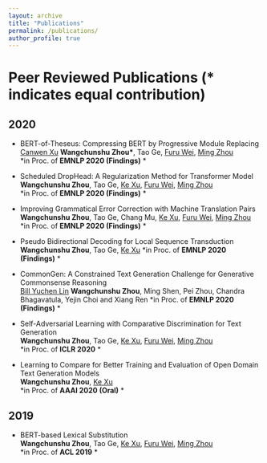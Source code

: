 ```yaml
---
layout: archive
title: "Publications"
permalink: /publications/
author_profile: true
---
```


# Peer Reviewed Publications (* indicates equal contribution)

## 2020

* BERT-of-Theseus: Compressing BERT by Progressive Module Replacing
  [Canwen Xu](https://www.canwenxu.net/) **Wangchunshu Zhou\***, Tao Ge, [Furu Wei](http://mindio.org/), [Ming Zhou](https://www.microsoft.com/en-us/research/people/mingzhou/)  
  *in Proc. of **EMNLP 2020 (Findings)** *

* Scheduled DropHead: A Regularization Method for Transformer Model
  **Wangchunshu Zhou**, Tao Ge, [Ke Xu](http://sites.nlsde.buaa.edu.cn/~kexu/), [Furu Wei](http://mindio.org/), [Ming Zhou](https://www.microsoft.com/en-us/research/people/mingzhou/)  
  *in Proc. of **EMNLP 2020 (Findings)** *

* Improving Grammatical Error Correction with Machine Translation Pairs
  **Wangchunshu Zhou**, Tao Ge, Chang Mu, [Ke Xu](http://sites.nlsde.buaa.edu.cn/~kexu/), [Furu Wei](http://mindio.org/), [Ming Zhou](https://www.microsoft.com/en-us/research/people/mingzhou/)  
  *in Proc. of **EMNLP 2020 (Findings)** *

* Pseudo Bidirectional Decoding for Local Sequence Transduction
  **Wangchunshu Zhou**, Tao Ge, [Ke Xu](http://sites.nlsde.buaa.edu.cn/~kexu/)
  *in Proc. of **EMNLP 2020 (Findings)** *

* CommonGen: A Constrained Text Generation Challenge for Generative Commonsense Reasoning  
  [Bill Yuchen Lin](https://yuchenlin.xyz/) **Wangchunshu Zhou**, Ming Shen, Pei Zhou, Chandra Bhagavatula, Yejin Choi and Xiang Ren
  *in Proc. of **EMNLP 2020 (Findings)** *

* Self-Adversarial Learning with Comparative Discrimination for Text Generation   
  **Wangchunshu Zhou**, Tao Ge, [Ke Xu](http://sites.nlsde.buaa.edu.cn/~kexu/), [Furu Wei](http://mindio.org/), [Ming Zhou](https://www.microsoft.com/en-us/research/people/mingzhou/)  
  *in Proc. of **ICLR 2020** *

* Learning to Compare for Better Training and Evaluation of Open Domain Text Generation Models  
  **Wangchunshu Zhou**, [Ke Xu](http://sites.nlsde.buaa.edu.cn/~kexu/)  
  *in Proc. of **AAAI 2020 (Oral)** *
  
## 2019
* BERT-based Lexical Substitution  
  **Wangchunshu Zhou**, Tao Ge, [Ke Xu](http://sites.nlsde.buaa.edu.cn/~kexu/), [Furu Wei](http://mindio.org/), [Ming Zhou](https://www.microsoft.com/en-us/research/people/mingzhou/)    
*in Proc. of **ACL 2019** *
